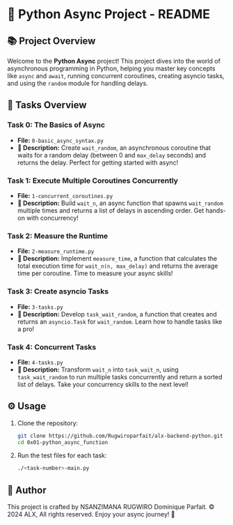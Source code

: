 # 🚀 Python Async Project - README

## 📚 Project Overview

Welcome to the **Python Async** project! This project dives into the world of asynchronous programming in Python, helping you master key concepts like `async` and `await`, running concurrent coroutines, creating asyncio tasks, and using the `random` module for handling delays.

## 📝 Tasks Overview

### Task 0: The Basics of Async
- **File:** `0-basic_async_syntax.py`
- **🔧 Description:** Create `wait_random`, an asynchronous coroutine that waits for a random delay (between 0 and `max_delay` seconds) and returns the delay. Perfect for getting started with async!

### Task 1: Execute Multiple Coroutines Concurrently
- **File:** `1-concurrent_coroutines.py`
- **🔧 Description:** Build `wait_n`, an async function that spawns `wait_random` multiple times and returns a list of delays in ascending order. Get hands-on with concurrency!

### Task 2: Measure the Runtime
- **File:** `2-measure_runtime.py`
- **🔧 Description:** Implement `measure_time`, a function that calculates the total execution time for `wait_n(n, max_delay)` and returns the average time per coroutine. Time to measure your async skills!

### Task 3: Create asyncio Tasks
- **File:** `3-tasks.py`
- **🔧 Description:** Develop `task_wait_random`, a function that creates and returns an `asyncio.Task` for `wait_random`. Learn how to handle tasks like a pro!

### Task 4: Concurrent Tasks
- **File:** `4-tasks.py`
- **🔧 Description:** Transform `wait_n` into `task_wait_n`, using `task_wait_random` to run multiple tasks concurrently and return a sorted list of delays. Take your concurrency skills to the next level!

## ⚙️ Usage

1. Clone the repository:
   ```bash
   git clone https://github.com/Rugwiroparfait/alx-backend-python.git
   cd 0x01-python_async_function
   ```

2. Run the test files for each task:
   ```bash
   ./<task-number>-main.py
   ```

## 👤 Author

This project is crafted by NSANZIMANA RUGWIRO Dominique Parfait. © 2024 ALX, All rights reserved. Enjoy your async journey! 🚀
